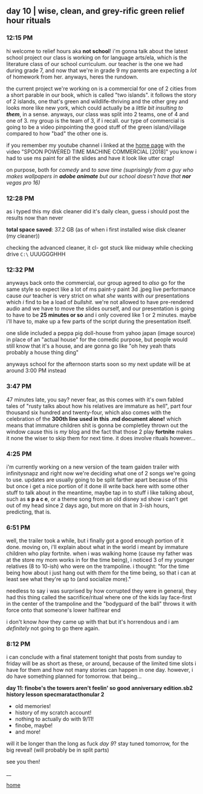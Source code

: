 ## day 10 | wise, clean, and grey-rific green relief hour rituals
### 12:15 PM
hi welcome to relief hours aka **not school**! i'm gonna talk about the latest school project our class is working on for language arts/ela, which is the literature class of our school curriculum. our teacher is the one we had during grade 7, and now that we're in grade 9 my parents are expecting a *lot* of homework from her. anyways, heres the rundown.

the current project we're working on is a commercial for one of 2 cities from a short parable in our book, which is called "two islands". it follows the story of 2 islands, one that's green and wildlife-thriving and the other grey and looks more like new york, which could actually be a *little bit insulting to* ***them***, in a sense. anyways, our class was split into 2 teams, one of 4 and one of 3. my group is the team of 3, if i recall. our type of commercial is going to be a video pinpointing the good stuff of the green island/village compared to how "bad" the other one is.

if you remember my youtube channel i linked at the [home page](https://rustmotherboard.github.io/) with the video "SPOON POWERED TIME MACHINE COMMERCIAL [2018]" you know i had to use ms paint for all the slides and have it look like utter crap!

on purpose, both for *comedy* and *to save time (suprisingly from a guy who makes wallpapers in* ***adobe animate*** *but our school doesn't have that* ***nor*** *vegas pro 16)*

### 12:28 PM
as i typed this my disk cleaner did it's daily clean, guess i should post the results now than never

**total space saved**: 37.2 GB (as of when i first installed wise disk cleaner (my cleaner))

checking the advanced cleaner, it cl- got stuck like midway while checking drive `C:\` UUUGGGHHH

### 12:32 PM
anyways back onto the commercial, our group agreed to *also* go for the same style so expect like a lot of ms paint-y paint 3d .jpeg live performance cause *our* teacher is very strict on what *she* wants with *our* presentations which *i* find to be a load of *bullshit*. we're not allowed to have pre-rendered audio and we have to move the slides ourself, and our presentation is going to have to be **25 minutes or so** and i only covered like 1 or 2 minutes. maybe i'll have to, make up a few parts of the script during the presentation itself.

one slide included a peppa pig doll-house from yahoo japan (image source) in place of an "actual house" for the comedic purpose, but people would still know that it's a house, and are gonna go like "oh hey yeah thats probably a house thing ding"

anyways school for the afternoon starts soon so my next update will be at around 3:00 PM instead

### 3:47 PM
47 minutes late, you say? never fear, as this comes with it's own fabled tales of "rusty talks about how his relatives are immature as hell", part four thousand six hundred and twenty-four, which also comes with the celebration of the **300th line used in this .md document alone!** which means that immature children shit is gonna be completley thrown out the window cause this is *my* blog and the fact that those 2 play **fortnite** makes it none the wiser to skip them for next time. it does involve rituals however...

### 4:25 PM
i'm currently working on a new version of the team gaiden trailer with infinitysnapz and right now we're deciding what one of 2 songs we're going to use. updates are usually going to be split farther apart because of this but once i get a nice portion of it done ill write back here with some other stuff to talk about in the meantime, maybe tap in to stuff i like talking about, such as **s p a c e**, or a theme song from an old disney xd show i can't get out of my head since 2 days ago, but more on that in 3-ish hours, predicting, that is.

### 6:51 PM
well, the trailer took a while, but i finally got a good enough portion of it done. moving on, i'll explain about what in the world i meant by immature children who play fortnite. when i was walking home (cause my father was at the store my mom works in for the time being), i noticed 3 of my younger relatives (8 to 10-ish) who were on the trampoline. i thought: "for the time being how about i just hang out with *them* for the time being, so that i can at least see what they're up to (and socialize more)."

needless to say i was surprised by how corrupted they were in general, they had this thing called the sacrifice/ritual where one of the kids lay face-first in the center of the trampoline and the "bodyguard of the ball" throws it with force onto that someone's lower half/rear end

i don't know *how* they came up with that but it's horrendous and i am *definitely* not going to go there again.

### 8:12 PM
i can conclude with a final statement tonight that posts from sunday to friday will be as short as these, or around, because of the limited time slots i have for them and how not many stories can happen in one day. however, i do have something planned for tomorrow. that being...

**day 11: finobe's the towers aren't feelin' so good anniversary edition.sb2 history lesson specmaratacthonular 2**

* old memories!
* history of my scratch account!
* nothing to actually do with 9/11!
* finobe, maybe!
* and more!

will it be longer than the long as fuck *day 9*? stay tuned tomorrow, for the big reveal! (will probably be in split parts)

see you then!

__

[home](https://rustmotherboard.github.io/index)